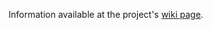 Information available at the project's [wiki page](https://mvnp-interactive.atlassian.net/wiki/spaces/IN/pages/49741825/HHKK+-+Website+Maintenance).